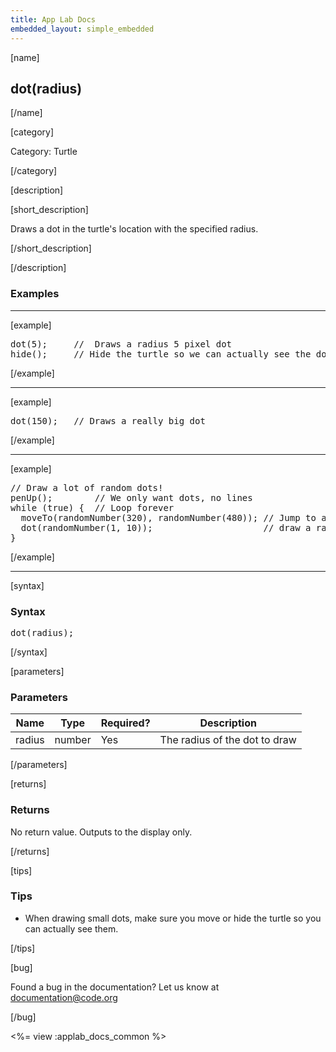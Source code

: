 ```yaml
---
title: App Lab Docs
embedded_layout: simple_embedded
---
```


[name]

## dot(radius)

[/name]


[category]

Category: Turtle

[/category]

[description]

[short_description]

Draws a dot in the turtle's location with the specified radius.

[/short_description]

[/description]

### Examples
____________________________________________________

[example]

<pre>
dot(5);     //  Draws a radius 5 pixel dot
hide();     // Hide the turtle so we can actually see the dot
</pre>

[/example]

____________________________________________________

[example]

<pre>
dot(150);   // Draws a really big dot
</pre>

[/example]

____________________________________________________

[example]

<pre>
// Draw a lot of random dots!
penUp();        // We only want dots, no lines
while (true) {  // Loop forever
  moveTo(randomNumber(320), randomNumber(480)); // Jump to a random position on the display
  dot(randomNumber(1, 10));                     // draw a random sized dot there
}
</pre>

[/example]

____________________________________________________

[syntax]

### Syntax
<pre>
dot(radius);
</pre>

[/syntax]

[parameters]

### Parameters

| Name  | Type | Required? | Description |
|-----------------|------|-----------|-------------|
| radius | number | Yes | The radius of the dot to draw  |

[/parameters]

[returns]

### Returns
No return value. Outputs to the display only.

[/returns]

[tips]

### Tips
- When drawing small dots, make sure you move or hide the turtle so you can actually see them.

[/tips]

[bug]

Found a bug in the documentation? Let us know at documentation@code.org

[/bug]

<%= view :applab_docs_common %>
